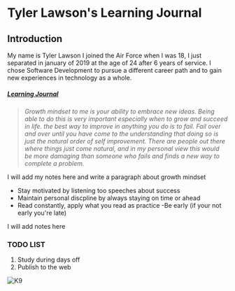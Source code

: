 # Tyler Lawson's Learning Journal

## Introduction
My name is Tyler Lawson I joined the Air Force when I was 18, I just separated in january of 2019 at the age of 24 after 6 years of service. I chose Software Development to pursue a different career path and to gain new experiences in technology as a whole.

##### [Learning Journal](https://github.com/IntensiveLearning94/learning-journal) 

>*Growth mindset to me is your ability to embrace new ideas. Being able to do this is very important especially when to grow and succeed in life. the best way to improve in anything you do is to fail. Fail over and over until you have come to the understanding that doing so is just the natural order of self improvement. There are people out there where things just come natural, and in my personal view this would be more damaging than someone who fails and finds a new way to complete a problem.*

I will add my notes here and write a paragraph about growth mindset
- Stay motivated by listening too speeches about success
- Maintain personal discpline by always staying on time or ahead
- Read constantly, apply what you read as practice
-Be early (if your not early you're late)

I will add notes here

### TODO LIST

1. Study during days off
2. Publish to the web


![K9](https://upload.wikimedia.org/wikipedia/commons/f/f3/Belgian_Malinois.jpg)


